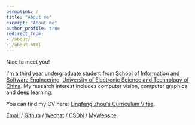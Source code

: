 ```yaml
---
permalink: /
title: "About me"
excerpt: "About me"
author_profile: true
redirect_from:
- /about/
- /about.html
---
```


Nice to meet you!

I'm a third year undergraduate student from [School of Information and Software Engineering](https://sise.uestc.edu.cn/), [University of Electronic Science and Technology of China](https://www.uestc.edu.cn/). My research interest includes computer vision, computer graphics and deep learning.

You can find my CV here: [Lingfeng Zhou's Curriculum Vitae](../assets/CV.pdf).

[Email](mailto:2022091201014@stu.uestc.edu.cn) / [Github](https://github.com/CatalanOvO) / [Wechat](../images/wechat.jpg) / [CSDN](https://blog.csdn.net/Catalany?spm=1000.2115.3001.5343) / [MyWebsite](https://catalan2529.xyz)
